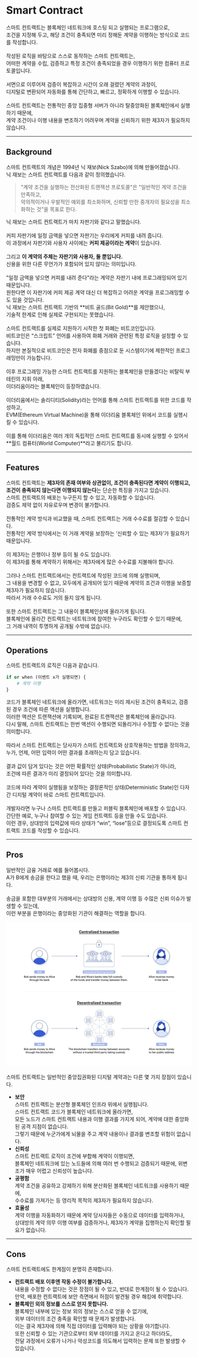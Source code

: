 # Smart Contract
스마트 컨트랙트는 블록체인 네트워크에 호스팅 되고 실행되는 프로그램으로,  
조건을 지정해 두고, 해당 조건이 충족되면 미리 정해둔 계약을 이행하는 방식으로 코드를 작성합니다.  
<br>
작성된 로직을 바탕으로 스스로 동작하는 스마트 컨트랙트는,  
어떠한 계약을 수립, 검증하고 특정 조건이 충족되었을 경우 이행하기 위한 컴퓨터 프로토콜입니다.  
<br>
서면으로 이루어져 검증이 복잡하고 시간이 오래 걸렸던 계약의 과정이,  
디지털로 변환되어 자동화를 통해 간단하고, 빠르고, 정확하게 이행할 수 있습니다.  
<br>
스마트 컨트랙트는 전통적인 중앙 집중형 서버가 아니라 탈중앙화된 블록체인에서 실행하기 때문에,  
계약 조건이나 이행 내용을 변조하기 어려우며 계약을 신뢰하기 위한 제3자가 필요하지 않습니다.  

---

## Background
스마트 컨트랙트의 개념은 1994년 닉 재보(Nick Szabo)에 의해 만들어졌습니다.  
닉 재보는 스마트 컨트랙트를 다음과 같이 정의했습니다.  
> "계약 조건을 실행하는 전산화된 트랜잭션 프로토콜"은 "일반적인 계약 조건을 만족하고,  
> 악의적이거나 우발적인 예외를 최소화하며, 신뢰할 만한 중개자의 필요성을 최소화하는 것"을 목표로 한다.  

닉 재보는 스마트 컨트랙트가 마치 자판기와 같다고 말했습니다.  
<br>
커피 자판기에 일정 금액을 넣으면 자판기는 우리에게 커피를 내려 줍니다.  
이 과정에서 자판기와 사용자 사이에는 **커피 제공이라는 계약**이 있습니다.  
<br>
그리고 **이 계약의 주체는 자판기와 사용자, 둘 뿐입니다.**  
신용을 위한 다른 무언가가 포함되어 있지 않다는 의미입니다.  
<br>
"일정 금액을 넣으면 커피를 내려 준다"라는 계약은 자판기 내에 프로그래밍되어 있기 때문입니다.  
원한다면 이 자판기에 커피 제공 계약 대신 더 복잡하고 어려운 계약을 프로그래밍할 수도 있을 것입니다.
<br>
닉 재보는 스마트 컨트랙트 기반의 **비트 골드(Bit Gold)**를 제안했으나,  
기술적 한계로 인해 실제로 구현되지는 못했습니다.  
<br>
스마트 컨트랙트를 실제로 지원하기 시작한 첫 화폐는 비트코인입니다.  
비트코인은 “스크립트” 언어를 사용하여 화폐 거래와 관련된 특정 로직을 설정할 수 있습니다.  
하지만 본질적으로 비트코인은 전자 화폐를 중점으로 둔 시스템이기에 제한적인 프로그래밍만이 가능합니다.  
<br>
이후 프로그래밍 가능한 스마트 컨트랙트를 지원하는 블록체인을 만들겠다는 비탈릭 부테린의 지휘 아래,  
이더리움이라는 블록체인이 등장하였습니다.  
<br>
이더리움에서는 솔리디티(Solidity)라는 언어를 통해 스마트 컨트랙트를 위한 코드를 작성하고,  
EVM(Ethereum Virtual Machine)을 통해 이더리움 블록체인 위에서 코드를 실행시킬 수 있습니다.  
<br>
이를 통해 이더리움은 여러 개의 독립적인 스마트 컨트랙트를 동시에 실행할 수 있어서  
**월드 컴퓨터(World Computer)**라고 불리기도 합니다.  

---

## Features
스마트 컨트랙트는 **제3자의 존재 여부와 상관없이, 조건이 충족된다면 계약이 이행되고, 조건이 충족되지 않는다면 이행되지 않는다**는 단순한 특징을 가지고 있습니다.  
스마트 컨트랙트의 배포는 누구든지 할 수 있고, 자동화할 수 있습니다.  
검증도 제약 없이 자유로우며 변경이 불가합니다.  
<br>
전통적인 계약 방식과 비교했을 때, 스마트 컨트랙트는 거래 수수료를 절감할 수 있습니다.  
전통적인 계약 방식에서는 이 거래 계약을 보장하는 ‘신뢰할 수 있는 제3자’가 필요하기 때문입니다.  
<br>
이 제3자는 은행이나 정부 등이 될 수도 있습니다.  
이 제3자를 통해 계약하기 위해서는 제3자에게 많은 수수료를 지불해야 합니다.  
<br>
그러나 스마트 컨트랙트에서는 컨트랙트에 작성된 코드에 의해 실행되며,  
그 내용을 변경할 수 없고, 모두에게 공개되어 있기 때문에 계약의 조건과 이행을 보증할 제3자가 필요하지 않습니다.  
따라서 거래 수수료도 거의 들지 않게 됩니다.  
<br>
또한 스마트 컨트랙트는 그 내용이 블록체인상에 올라가게 됩니다.  
블록체인에 올라간 컨트랙트는 네트워크에 참여한 누구라도 확인할 수 있기 때문에,  
그 거래 내역이 투명하게 공개될 수밖에 없습니다.  

---

## Operations
스마트 컨트랙트의 로직은 다음과 같습니다.  
```python
if or when (이벤트 x가 실행되면) { 
    # 계약 이행
}
```
코드가 블록체인 네트워크에 올라가면, 네트워크는 미리 제시된 조건이 충족되고, 검증된 경우 조건에 따른 액션을 실행합니다.  
이러한 액션은 트랜잭션에 기록되며, 완료된 트랜잭션은 블록체인에 올라갑니다.  
다시 말해, 스마트 컨트랙트는 한번 액션이 수행되면 되돌리거나 수정할 수 없다는 것을 의미합니다.  
<br>
따라서 스마트 컨트랙트는 당사자가 스마트 컨트랙트와 상호작용하는 방법을 정의하고,  
누가, 언제, 어떤 입력이 어떤 결과를 초래하는지 담고 있습니다.  
<br>
결과 값이 담겨 있다는 것은 어떤 확률적인 상태(Probabilistic State)가 아니라,  
조건에 따른 결과가 미리 결정되어 있다는 것을 의미합니다.  
<br>
코드에 따라 계약이 실행됨을 보장하는 결정론적인 상태(Deterministic State)인 다자간 디지털 계약이 바로 스마트 컨트랙트입니다.  
<br>
개발자라면 누구나 스마트 컨트랙트를 만들고 퍼블릭 블록체인에 배포할 수 있습니다.  
간단한 예로, 누구나 참여할 수 있는 게임 컨트랙트 등을 만들 수도 있습니다.  
이런 경우, 상대방의 입력값에 따라 상태가 “win”, “lose”등으로 결정되도록 스마트 컨트랙트 코드를 작성할 수 있습니다.  

---

## Pros
일반적인 금융 거래로 예를 들어봅시다.  
A가 B에게 송금을 한다고 했을 때, 우리는 은행이라는 제3의 신뢰 기관을 통하게 됩니다.  
<br>
송금을 포함한 대부분의 거래에서는 상대방의 신용, 계약 이행 등 수많은 신뢰 이슈가 발생할 수 있는데,  
이런 부분을 은행이라는 중앙화된 기관이 해결하는 역할을 합니다.
<br>

![pros-of-smart-contract](../../assets/img/pros-of-smart-contract.png)  

스마트 컨트랙트는 일반적인 중앙집권화된 디지털 계약과는 다른 몇 가지 장점이 있습니다.  
- **보안**  
스마트 컨트랙트는 분산형 블록체인 인프라 위에서 실행됩니다.  
스마트 컨트랙트 코드가 블록체인 네트워크에 올라가면,  
모든 노드가 스마트 컨트랙트 내용과 이행 결과를 가지게 되어, 계약에 대한 중앙화된 공격 지점이 없습니다.  
그렇기 때문에 누군가에게 뇌물을 주고 계약 내용이나 결과를 변조할 위험이 없습니다.  
- **신뢰성**  
스마트 컨트랙트 로직이 조건에 부합해 계약이 이행되면,  
블록체인 네트워크에 있는 노드들에 의해 여러 번 수행되고 검증되기 때문에, 위변조가 매우 어렵고 신뢰성이 높습니다.  
- **공평함**  
계약 조건을 공유하고 강제하기 위해 분산화된 블록체인 네트워크를 사용하기 때문에,  
수수료를 가져가는 등 영리적 목적의 제3자가 필요하지 않습니다.  
- **효율성**  
계약 이행을 자동화하기 때문에 계약 당사자들은 수동으로 데이터를 입력하거나,  
상대방의 계약 의무 이행 여부를 검증하거나, 제3자가 계약을 집행하는지 확인할 필요가 없습니다.  

---

## Cons
스마트 컨트랙트에도 한계점이 분명히 존재합니다.  

- **컨트랙트 배포 이후엔 작동 수정이 불가합니다.**  
내용을 수정할 수 없다는 것은 장점이 될 수 있고, 반대로 한계점이 될 수 있습니다.  
만약, 배포한 컨트랙트에 보안 측면에서 허점이 발견될 경우 해킹에 취약합니다.  
- **블록체인 외의 정보를 스스로 얻지 못합니다.**  
블록체인 내부에 있는 정보 외의 정보는 스스로 얻을 수 없기에,  
외부 데이터의 조건 충족을 확인할 때 문제가 발생합니다.  
이는 결국 제3자에 의해 직접 데이터를 입력해야 되는 상황을 야기합니다.  
또한 신뢰할 수 있는 기관으로부터 외부 데이터를 가지고 온다고 하더라도,  
전달 과정에서 오류가 나거나 악성코드를 의도해서 입력하는 문제 또한 발생할 수 있습니다.  